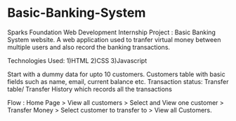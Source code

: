 # Basic-Banking-System
Sparks Foundation Web Development Internship Project : Basic Banking System website. A web application used to tranfer virtual money between multiple users and also record the banking transactions.

Technologies Used:
1)HTML
2)CSS
3)Javascript

Start with a dummy data for upto 10 customers. Customers table with basic fields such as name, email, current balance etc. Transaction status: Transfer table/ Transfer History which records all the transactions

Flow : Home Page > View all customers > Select and View one customer > Transfer Money > Select customer to transfer to > View all Customers.

